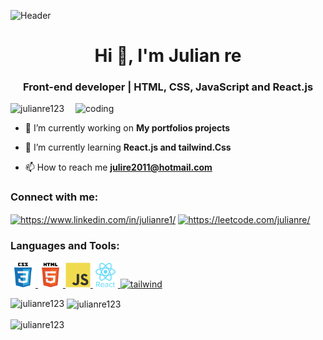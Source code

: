 ![Header](https://user-images.githubusercontent.com/10498744/210012254-234538ff-d198-48aa-8964-37e6fd45d227.gif)
<h1 align="center">Hi 👋, I'm Julian re</h1>
<h3 align="center">Front-end developer | HTML, CSS, JavaScript and React.js</h3>
<img align="right" alt="coding" width="400" src="https://www.lambdatest.com/resources/images/news24.gif"/>

<p align="left"> <img src="https://komarev.com/ghpvc/?username=julianre123&label=Profile%20views&color=0e75b6&style=flat" alt="julianre123" /> </p>

- 🔭 I’m currently working on **My portfolios projects**

- 🌱 I’m currently learning **React.js and tailwind.Css**

- 📫 How to reach me **julire2011@hotmail.com**

<h3 align="left">Connect with me:</h3>
<p align="left">
<a href="https://linkedin.com/in/https://www.linkedin.com/in/julianre1/" target="blank"><img align="center" src="https://raw.githubusercontent.com/rahuldkjain/github-profile-readme-generator/master/src/images/icons/Social/linked-in-alt.svg" alt="https://www.linkedin.com/in/julianre1/" height="30" width="40" /></a>
<a href="https://www.leetcode.com/https://leetcode.com/julianre/" target="blank"><img align="center" src="https://raw.githubusercontent.com/rahuldkjain/github-profile-readme-generator/master/src/images/icons/Social/leet-code.svg" alt="https://leetcode.com/julianre/" height="30" width="40" /></a>
</p>

<h3 align="left">Languages and Tools:</h3>
<p align="left"> <a href="https://www.w3schools.com/css/" target="_blank" rel="noreferrer"> <img src="https://raw.githubusercontent.com/devicons/devicon/master/icons/css3/css3-original-wordmark.svg" alt="css3" width="40" height="40"/> </a> <a href="https://www.w3.org/html/" target="_blank" rel="noreferrer"> <img src="https://raw.githubusercontent.com/devicons/devicon/master/icons/html5/html5-original-wordmark.svg" alt="html5" width="40" height="40"/> </a> <a href="https://developer.mozilla.org/en-US/docs/Web/JavaScript" target="_blank" rel="noreferrer"> <img src="https://raw.githubusercontent.com/devicons/devicon/master/icons/javascript/javascript-original.svg" alt="javascript" width="40" height="40"/> </a> <a href="https://reactjs.org/" target="_blank" rel="noreferrer"> <img src="https://raw.githubusercontent.com/devicons/devicon/master/icons/react/react-original-wordmark.svg" alt="react" width="40" height="40"/> </a> <a href="https://tailwindcss.com/" target="_blank" rel="noreferrer"> <img src="https://www.vectorlogo.zone/logos/tailwindcss/tailwindcss-icon.svg" alt="tailwind" width="40" height="40"/> </a> </p>

<p><img align="left" src="https://github-readme-stats.vercel.app/api/top-langs?username=julianre123&show_icons=true&locale=en&layout=compact" alt="julianre123" /></p>

<p>&nbsp;<img align="center" src="https://github-readme-stats.vercel.app/api?username=julianre123&show_icons=true&locale=en" alt="julianre123" /></p>

<p><img align="center" src="https://github-readme-streak-stats.herokuapp.com/?user=julianre123&" alt="julianre123" /></p>

